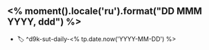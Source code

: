 ## <% moment().locale('ru').format("DD MMM YYYY, ddd") %>
- :label: ^d9k-sut-daily-<% tp.date.now('YYYY-MM-DD') %>